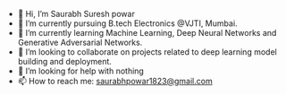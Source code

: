 

<!--
**Spnetic-5/Spnetic-5** is a ✨ _special_ ✨ repository because its `README.md` (this file) appears on your GitHub profile. -->
- 👋 Hi, I’m Saurabh Suresh powar
- 🔭 I’m currently pursuing B.tech Electronics @VJTI, Mumbai.
- 🌱 I’m currently learning Machine Learning, Deep Neural Networks and Generative Adversarial Networks.
- 👯 I’m looking to collaborate on projects related to deep learning model building and deployment.
- 🤔 I’m looking for help with nothing
- 📫 How to reach me: saurabhpowar1823@gmail.com
